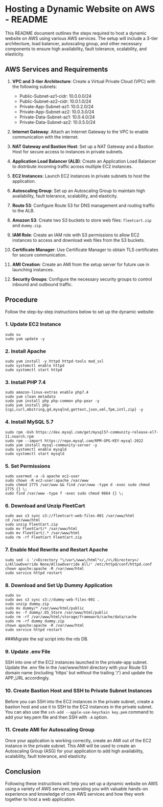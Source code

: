 # Hosting a Dynamic Website on AWS - README

This README document outlines the steps required to host a dynamic website on AWS using various AWS services. The setup will include a 3-tier architecture, load balancer, autoscaling group, and other necessary components to ensure high availability, fault tolerance, scalability, and elasticity.

## AWS Services and Requirements

1. **VPC and 3-tier Architecture**: Create a Virtual Private Cloud (VPC) with the following subnets:
   - Public-Subnet-az1-cidr: 10.0.0.0/24
   - Public-Subnet-az2-cidr: 10.0.1.0/24
   - Private-App-Subnet-az1: 10.0.2.0/24
   - Private-App-Subnet-az2: 10.0.3.0/24
   - Private-Data-Subnet-az1: 10.0.4.0/24
   - Private-Data-Subnet-az2: 10.0.5.0/24

2. **Internet Gateway**: Attach an Internet Gateway to the VPC to enable communication with the internet.

3. **NAT Gateway and Bastion Host**: Set up a NAT Gateway and a Bastion Host for secure access to instances in private subnets.

4. **Application Load Balancer (ALB)**: Create an Application Load Balancer to distribute incoming traffic across multiple EC2 instances.

5. **EC2 Instances**: Launch EC2 instances in private subnets to host the application.

6. **Autoscaling Group**: Set up an Autoscaling Group to maintain high availability, fault tolerance, scalability, and elasticity.

7. **Route 53**: Configure Route 53 for DNS management and routing traffic to the ALB.

8. **Amazon S3**: Create two S3 buckets to store web files: `fleetcart.zip` and `dummy.zip`.

9. **IAM Role**: Create an IAM role with S3 permissions to allow EC2 instances to access and download web files from the S3 buckets.

10. **Certificate Manager**: Use Certificate Manager to obtain TLS certificates for secure communication.

11. **AMI Creation**: Create an AMI from the setup server for future use in launching instances.

12. **Security Groups**: Configure the necessary security groups to control inbound and outbound traffic.

## Procedure

Follow the step-by-step instructions below to set up the dynamic website:

### 1. Update EC2 Instance

```
sudo su
sudo yum update -y
```

### 2. Install Apache

```
sudo yum install -y httpd httpd-tools mod_ssl
sudo systemctl enable httpd
sudo systemctl start httpd
```

### 3. Install PHP 7.4

```
sudo amazon-linux-extras enable php7.4
sudo yum clean metadata
sudo yum install php php-common php-pear -y
sudo yum install php-{cgi,curl,mbstring,gd,mysqlnd,gettext,json,xml,fpm,intl,zip} -y
```

### 4. Install MySQL 5.7

```
sudo rpm -Uvh https://dev.mysql.com/get/mysql57-community-release-el7-11.noarch.rpm
sudo rpm --import https://repo.mysql.com/RPM-GPG-KEY-mysql-2022
sudo yum install mysql-community-server -y
sudo systemctl enable mysqld
sudo systemctl start mysqld
```

### 5. Set Permissions

```
sudo usermod -a -G apache ec2-user
sudo chown -R ec2-user:apache /var/www
sudo chmod 2775 /var/www && find /var/www -type d -exec sudo chmod 2775 {} \;
sudo find /var/www -type f -exec sudo chmod 0664 {} \;
```

### 6. Download and Unzip FleetCart

```
sudo aws s3 sync s3://fleetcart-web-files-001 /var/www/html
cd /var/www/html
sudo unzip FleetCart.zip
sudo mv FleetCart/* /var/www/html 
sudo mv FleetCart/.* /var/www/html
sudo rm -rf FleetCart FleetCart.zip
```

### 7. Enable Mod Rewrite and Restart Apache

```
sudo sed -i '/<Directory "\/var\/www\/html">/,/<\/Directory>/ s/AllowOverride None/AllowOverride All/' /etc/httpd/conf/httpd.conf
chown apache:apache -R /var/www/html 
sudo service httpd restart
```

### 8. Download and Set Up Dummy Application

```
sudo su
sudo aws s3 sync s3://dummy-web-files-001 .
sudo unzip dummy.zip
sudo mv dummy/* /var/www/html/public
sudo mv -f dummy/.DS_Store /var/www/html/public
sudo rm -rf /var/www/html/storage/framework/cache/data/cache
sudo rm -rf dummy dummy.zip
chown apache:apache -R /var/www/html 
sudo service httpd restart
```


###Migrate the sql script into the rds DB.

### 9. Update .env File

SSH into one of the EC2 instances launched in the private-app subnet. Update the .env file in the /var/www/html directory with your Route 53 domain name (including 'https' but without the trailing '/') and update the APP_URL accordingly.

### 10. Create Bastion Host and SSH to Private Subnet Instances

Before you can SSH into the EC2 instances in the private subnet, create a bastion host and use it to SSH to the EC2 instances in the private subnet. You can also use the `ssh-add --apple-use-keychain key.pem` command to add your key.pem file and then SSH with `-A` option.

### 11. Create AMI for Autoscaling Group

Once your application is working correctly, create an AMI out of the EC2 instance in the private subnet. This AMI will be used to create an Autoscaling Group (ASG) for your application to add high availability, scalability, fault tolerance, and elasticity.

## Conclusion

Following these instructions will help you set up a dynamic website on AWS using a variety of AWS services, providing you with valuable hands-on experience and knowledge of core AWS services and how they work together to host a web application.

